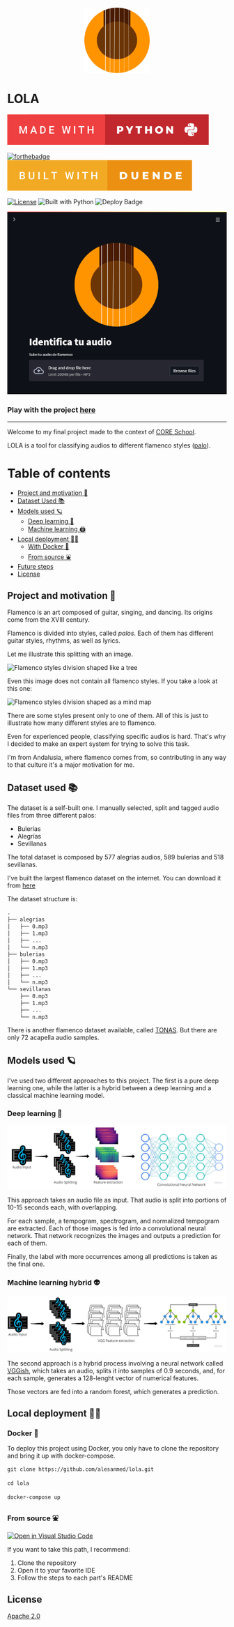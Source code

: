 <p align="center">
<img src="dashboard/assets/img/logo_small.png" alt="LOLA header logo" width="150"/>
</p>

# LOLA
[![forthebadge made-with-python](assets/img/made-with-python.svg)](https://www.python.org/)

[![forthebadge](https://forthebadge.com/images/badges/built-with-love.svg)](https://forthebadge.com)
[![forthebadge](/assets/img/built-with-duende.svg)](https://forthebadge.com)


[![License](https://img.shields.io/badge/License-Apache_2.0-blue.svg)](https://opensource.org/licenses/Apache-2.0)
![Built with Python](https://img.shields.io/pypi/pyversions/covid-data)
![Deploy Badge](https://github.com/alesanmed-educational-projects/core-data-covid-project/actions/workflows/okteto_deploy.yml/badge.svg)

![](assets/img/cover.png)

### Play with the project [here](https://lola.alesanchez.es/)

---

Welcome to my final project made to the context of [CORE School](https://www.corecode.school/).

LOLA is a tool for classifying audios to different flamenco styles ([palo](https://en.wikipedia.org/wiki/Palo_(flamenco))).

# Table of contents

- [Project and motivation 💃](#motivation)
- [Dataset Used 📚](#data-used)
- [Models used 🪐](#models)
  - [Deep learning 🌌](#deep-learning)
  - [Machine learning 🖨️](#machine-learning)
- [Local deployment 🔨🔧](#local-deployment)
  - [With Docker 🐳](#with-docker)
  - [From source ⛲](#from-source)
- [Future steps](#future)
- [License](#license)

## Project and motivation 💃 <a name="motivation"></a>
Flamenco is an art composed of guitar, singing, and dancing. Its origins come from the XVIII century.

Flamenco is divided into styles, called *palos*. Each of them has different guitar styles, rhythms, as well as lyrics.

Let me illustrate this splitting with an image.

![Flamenco styles division shaped like a tree](https://www.torredelcante.es/wp-content/uploads/2018/02/arbolcante.jpg)

Even this image does not contain all flamenco styles. If you take a look at this one:

![Flamenco styles division shaped as a mind map](https://4.bp.blogspot.com/-_Y5MMX273Ug/We2g6wWZHnI/AAAAAAAAADg/dWaxaP7EQgMqjIKLwLCHjCZnKgrlugZ5QCEwYBhgL/s1600/palos%2Bflamenco.jpg)

There are some styles present only to one of them. All of this is just to illustrate how many different styles are to flamenco.

Even for experienced people, classifying specific audios is hard. That's why I decided to make an expert system for trying to solve this task.

I'm from Andalusia, where flamenco comes from, so contributing in any way to that culture it's a major motivation for me.

## Dataset used 📚 <a name="data-used"></a>

The dataset is a self-built one. I manually selected, split and tagged audio files from three different palos:

- Bulerías
- Alegrías
- Sevillanas

The total dataset is composed by 577 alegrias audios, 589 bulerias and 518 sevillanas.

I've built the largest flamenco dataset on the internet. You can download it from [here](https://zenodo.org/record/5597881)

The dataset structure is:

```
.
├── alegrias
│   ├── 0.mp3
│   ├── 1.mp3
│   ├── ...
│   └── n.mp3
├── bulerias
│   ├── 0.mp3
│   ├── 1.mp3
│   ├── ...
│   └── n.mp3
└── sevillanas
    ├── 0.mp3
    ├── 1.mp3
    ├── ...
    └── n.mp3
```

There is another flamenco dataset available, called [TONAS](https://www.upf.edu/web/mtg/tonas). But there are only 72 acapella audio samples.


## Models used 🪐 <a name="models"></a>

I've used two different approaches to this project. The first is a pure deep learning one, while the latter is a hybrid between a deep learning and a classical machine learning model.

### Deep learning 🌌 <a name="deep-learning"></a>

![Deep learning model](/assets/img/deep_learning_model.jpg)

This approach takes an audio file as input. That audio is split into portions of 10-15 seconds each, with overlapping.

For each sample, a tempogram, spectrogram, and normalized tempogram are extracted. Each of those images is fed into a convolutional neural network. That network recognizes the images and outputs a prediction for each of them.

Finally, the label with more occurrences among all predictions is taken as the final one.

### Machine learning hybrid 👽 <a name="machine-learning"></a>

![Deep learning model](/assets/img/machine_learning_model.jpg)

The second approach is a hybrid process involving a neural network called [VGGish](https://github.com/tensorflow/models/tree/master/research/audioset/vggish), which takes an audio, splits it into samples of 0.9 seconds, and, for each sample, generates a 128-lenght vector of numerical features.

Those vectors are fed into a random forest, which generates a prediction.

## Local deployment 🔨🔧 <a name="local-deployment"></a>

### Docker 🐳 <a name="with-docker"></a>

To deploy this project using Docker, you only have to clone the repository and bring it up with docker-compose.

```
git clone https://github.com/alesanmed/lola.git

cd lola

docker-compose up
```

### From source ⛲ <a name="from-source"></a>

[![Open in Visual Studio Code](https://open.vscode.dev/badges/open-in-vscode.svg)](https://github.com/alesanmed/lola.git)


If you want to take this path, I recommend:
 1. Clone the repository
 2. Open it to your favorite IDE
 3. Follow the steps to each part's README
## License

[Apache 2.0](LICENSE)
